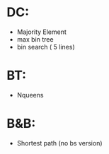 # DC:

- Majority Element
- max bin tree
- bin search ( 5 lines)


# BT:

- Nqueens


# B&B:

- Shortest path (no bs version)
